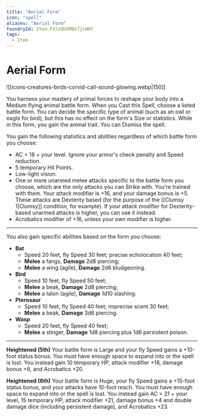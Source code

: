 ```yaml
---
title: "Aerial Form"
icon: "spell"
aliases: "Aerial Form"
foundryId: Item.FXlxOUOMBk7jLW0Y
tags:
  - Item
---
```


# Aerial Form
![[icons-creatures-birds-corvid-call-sound-glowing.webp|150]]

You harness your mastery of primal forces to reshape your body into a Medium flying animal battle form. When you Cast this Spell, choose a listed battle form. You can decide the specific type of animal (such as an owl or eagle for bird), but this has no effect on the form's Size or statistics. While in this form, you gain the animal trait. You can Dismiss the spell.

You gain the following statistics and abilities regardless of which battle form you choose:

*   AC = 18 + your level. Ignore your armor's check penalty and Speed reduction.
*   5 temporary Hit Points.
*   Low-light vision.
*   One or more unarmed melee attacks specific to the battle form you choose, which are the only attacks you can Strike with. You're trained with them. Your attack modifier is +16, and your damage bonus is +5. These attacks are Dexterity based (for the purpose of the [[Clumsy 1|Clumsy]] condition, for example). If your attack modifier for Dexterity-based unarmed attacks is higher, you can use it instead.
*   Acrobatics modifier of +16, unless your own modifier is higher.

* * *

You also gain specific abilities based on the form you choose:

*   **Bat**
    *   Speed 20 feet, fly Speed 30 feet; precise echolocation 40 feet;
    *   **Melee** a fangs, **Damage** 2d8 piercing;
    *   **Melee** a wing (agile), **Damage** 2d6 bludgeoning.
*   **Bird**
    *   Speed 10 feet, fly Speed 50 feet;
    *   **Melee** a beak, **Damage** 2d8 piercing;
    *   **Melee** a talon (agile), **Damage** 1d10 slashing.
*   **Pterosaur**
    *   Speed 10 feet, fly Speed 40 feet; imprecise scent 30 feet;
    *   **Melee** a beak, **Damage** 3d6 piercing.
*   **Wasp**
    *   Speed 20 feet, fly Speed 40 feet;
    *   **Melee** a stinger, **Damage** 1d8 piercing plus 1d6 persistent poison.

* * *

**Heightened (5th)** Your battle form is Large and your fly Speed gains a +10-foot status bonus. You must have enough space to expand into or the spell is lost. You instead gain 10 temporary HP, attack modifier +18, damage bonus +8, and Acrobatics +20.

**Heightened (6th)** Your battle form is Huge, your fly Speed gains a +15-foot status bonus, and your attacks have 10-foot reach. You must have enough space to expand into or the spell is lost. You instead gain AC = 21 + your level, 15 temporary HP, attack modifier +21, damage bonus +4 and double damage dice (including persistent damage), and Acrobatics +23.
